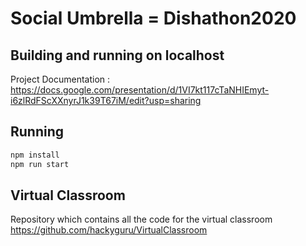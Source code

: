 # Social Umbrella = Dishathon2020

## Building and running on localhost

Project Documentation : https://docs.google.com/presentation/d/1VI7kt117cTaNHIEmyt-i6zlRdFScXXnyrJ1k39T67iM/edit?usp=sharing


## Running

```sh
npm install
npm run start
```

## Virtual Classroom

Repository which contains all the code for the virtual classroom
https://github.com/hackyguru/VirtualClassroom
